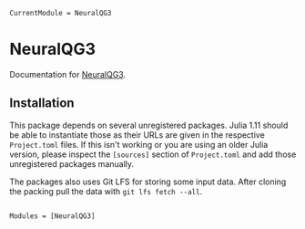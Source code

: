 ```@meta
CurrentModule = NeuralQG3
```

# NeuralQG3

Documentation for [NeuralQG3](https://github.com/maximilian-gelbrecht/NeuralQG3.jl).

## Installation 

This package depends on several unregistered packages. Julia 1.11 should be able to instantiate those as their URLs are given in the respective `Project.toml` files. If this isn't working or you are using an older Julia version, please inspect the `[sources]` section of `Project.toml` and add those unregistered packages manually. 

The packages also uses Git LFS for storing some input data. After cloning the packing pull the data with `git lfs fetch --all`.

```@index
```

```@autodocs
Modules = [NeuralQG3]
```

